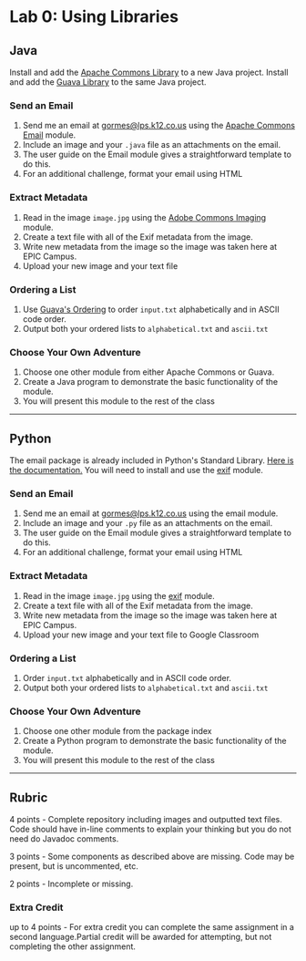 # Lab 0: Using Libraries
## Java
Install and add the [Apache Commons Library](https://commons.apache.org/proper/commons-lang/download_lang.cgi) to a new Java project.
Install and add the [Guava Library](https://github.com/google/guava) to the same Java project.
### Send an Email
1. Send me an email at gormes@lps.k12.co.us using the [Apache Commons Email](https://commons.apache.org/proper/commons-email/index.html) module.
2. Include an image and your `.java` file as an attachments on the email.
3. The user guide on the Email module gives a straightforward template to do this.
4. For an additional challenge, format your email using HTML
### Extract Metadata
1. Read in the image `image.jpg` using the [Adobe Commons Imaging](https://commons.apache.org/proper/commons-imaging/index.html) module.
2. Create a text file with all of the Exif metadata from the image.
3. Write new metadata from the image so the image was taken here at EPIC Campus.
4. Upload your new image and your text file
### Ordering a List
1. Use [Guava's Ordering](https://github.com/google/guava/wiki/OrderingExplained) to order `input.txt` alphabetically and in ASCII code order.
2. Output both your ordered lists to `alphabetical.txt` and `ascii.txt`

### Choose Your Own Adventure
1. Choose one other module from either Apache Commons or Guava. 
2. Create a Java program to demonstrate the basic functionality of the module.
3. You will present this module to the rest of the class

----
## Python
The email package is already included in Python's Standard Library. [Here is the documentation.](https://docs.python.org/3/library/email.examples.html)
You will need to install and use the [exif](https://pypi.org/project/exif/) module. 
### Send an Email
1. Send me an email at gormes@lps.k12.co.us using the email module.
2. Include an image and your `.py` file as an attachments on the email.
3. The user guide on the Email module gives a straightforward template to do this.
4. For an additional challenge, format your email using HTML
### Extract Metadata
1. Read in the image `image.jpg` using the [exif](https://pypi.org/project/exif/) module.
2. Create a text file with all of the Exif metadata from the image.
3. Write new metadata from the image so the image was taken here at EPIC Campus.
4. Upload your new image and your text file to Google Classroom
### Ordering a List
1. Order `input.txt` alphabetically and in ASCII code order.
2. Output both your ordered lists to `alphabetical.txt` and `ascii.txt`
### Choose Your Own Adventure
1. Choose one other module from the package index
2. Create a Python program to demonstrate the basic functionality of the module.
3. You will present this module to the rest of the class
---
## Rubric
4 points - Complete repository including images and outputted text files. Code should have in-line comments to explain your thinking but you do not need do Javadoc comments.

3 points - Some components as described above are missing. Code may be present, but is uncommented, etc.

2 points - Incomplete or missing.

### Extra Credit
up to 4 points - For extra credit you can complete the same assignment in a second language.Partial credit will be awarded for attempting, but not completing the other assignment.
